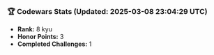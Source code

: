 ### 🏆 Codewars Stats (Updated: 2025-03-08 23:04:29 UTC)

- **Rank:** 8 kyu
- **Honor Points:** 3
- **Completed Challenges:** 1
